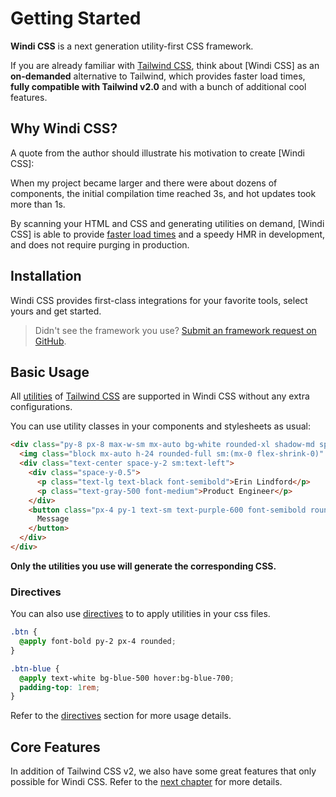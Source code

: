 [tailwind css]: https://tailwindcss.com/docs
[discussions]: https://github.com/windicss/windicss/discussions
[GitHub Issues]: https://github.com/windicss/windicss/issues?q=is%3Aissue+is%3Aopen+sort%3Aupdated-desc
[GitHub Discussions]: https://github.com/windicss/windicss/discussions
[autoprefixer]: https://autoprefixer.github.io/
[utilities reference]: /utilities/
[utilities]: /guide/utilities
[directives]: /guide/directives

[video comparison]: https://twitter.com/antfu7/status/1361398324587163648
[options]: /guide/configuration
[features]: /guide/features/

# Getting Started

__Windi CSS__ is a next generation utility-first CSS framework.

If you are already familiar with [Tailwind CSS], think about [Windi CSS] as an **on-demanded** alternative to Tailwind, which provides faster load times, **fully compatible with Tailwind v2.0** and with a bunch of additional cool features.

## Why Windi CSS?

A quote from the author should illustrate his motivation to create [Windi CSS]:

<Quote author="@voorjar">When my project became larger and there were about dozens of components, the initial compilation time reached 3s, and hot updates took more than 1s.</Quote>

By scanning your HTML and CSS and generating utilities on demand, [Windi CSS] is able to provide [faster load times][video comparison] and a speedy HMR in development, and does not require purging in production.

## Installation

Windi CSS provides first-class integrations for your favorite tools, select yours and get started.

<Integrations class="mb-5"/>

> Didn't see the framework you use? [Submit an framework request on GitHub](https://github.com/windicss/windicss/issues/new).

## Basic Usage

All [utilities] of [Tailwind CSS] are supported in Windi CSS without any extra configurations.

You can use utility classes in your components and stylesheets as usual:

```html
<div class="py-8 px-8 max-w-sm mx-auto bg-white rounded-xl shadow-md space-y-2 sm:(py-4 flex items-center space-y-0 space-x-6)">
  <img class="block mx-auto h-24 rounded-full sm:(mx-0 flex-shrink-0)" src="/img/erin-lindford.jpg" alt="Woman's Face" />
  <div class="text-center space-y-2 sm:text-left">
    <div class="space-y-0.5">
      <p class="text-lg text-black font-semibold">Erin Lindford</p>
      <p class="text-gray-500 font-medium">Product Engineer</p>
    </div>
    <button class="px-4 py-1 text-sm text-purple-600 font-semibold rounded-full border border-purple-200 hover:(text-white bg-purple-600 border-transparent) focus:(outline-none ring-2 ring-purple-600 ring-offset-2)">
      Message
    </button>
  </div>
</div>
```

**Only the utilities you use will generate the corresponding CSS.**

### Directives

You can also use [directives] to to apply utilities in your css files.

```css
.btn {
  @apply font-bold py-2 px-4 rounded;
}

.btn-blue {
  @apply text-white bg-blue-500 hover:bg-blue-700;
  padding-top: 1rem;
}
```

Refer to the [directives] section for more usage details.

## Core Features

In addition of Tailwind CSS v2, we also have some great features that only possible for Windi CSS. Refer to the [next chapter][features] for more details.
